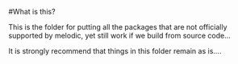 #What is this?

This is the folder for putting all the packages that are not officially supported by melodic, yet still work if we build from source code...

It is strongly recommend that things in this folder remain as is....